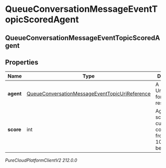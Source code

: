 # QueueConversationMessageEventTopicScoredAgent

## QueueConversationMessageEventTopicScoredAgent

## Properties

|Name | Type | Description | Notes|
|------------ | ------------- | ------------- | -------------|
| **agent** | [QueueConversationMessageEventTopicUriReference](QueueConversationMessageEventTopicUriReference) | A UriReference for a resource | [optional] |
| **score** | int | Agent&#39;s score for the current conversation, from 0 - 100, higher being better | [optional] |



_PureCloudPlatformClientV2 212.0.0_
